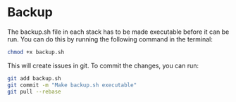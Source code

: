 # Backup

The backup.sh file in each stack has to be made executable before it can be run. You can do this by running the following command in the terminal:

```bash
chmod +x backup.sh
```

This will create issues in git. To commit the changes, you can run:

```bash
git add backup.sh
git commit -m "Make backup.sh executable"
git pull --rebase
```
